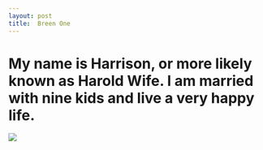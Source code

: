 ```yaml
---
layout: post
title:  Breen One
---
```

<h1>My name is Harrison, or more likely known as Harold Wife. I am married with nine kids and live a very happy life.</h1>
<img src="https://www.alcoholprofessor.com/wp-content/uploads/2016/03/Egg_spiral_egg_cup-Marie-Lan-Nguyen-Wikimedia-Commons-1.jpg"/>
